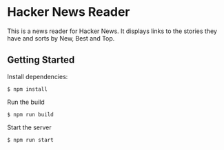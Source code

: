 # Hacker News Reader

This is a news reader for Hacker News. It displays links to the stories they have and sorts by New, Best and Top. 


## Getting Started

Install dependencies:
```
$ npm install
```

Run the build
```
$ npm run build
```

Start the server
```
$ npm run start
```

